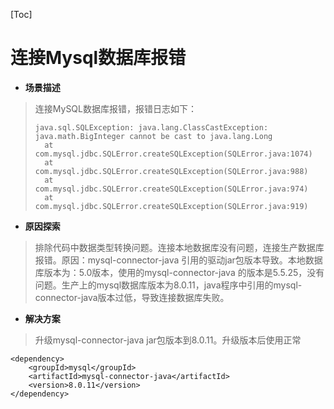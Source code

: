[Toc]

# 连接Mysql数据库报错

- **场景描述**

> 连接MySQL数据库报错，报错日志如下：
>
> ```
> java.sql.SQLException: java.lang.ClassCastException: java.math.BigInteger cannot be cast to java.lang.Long
> 	at com.mysql.jdbc.SQLError.createSQLException(SQLError.java:1074)
> 	at com.mysql.jdbc.SQLError.createSQLException(SQLError.java:988)
> 	at com.mysql.jdbc.SQLError.createSQLException(SQLError.java:974)
> 	at com.mysql.jdbc.SQLError.createSQLException(SQLError.java:919)
> ```

- **原因探索**

> 排除代码中数据类型转换问题。连接本地数据库没有问题，连接生产数据库报错。原因：mysql-connector-java 引用的驱动jar包版本导致。本地数据库版本为：5.0版本，使用的mysql-connector-java 的版本是5.5.25，没有问题。生产上的mysql数据库版本为8.0.11，java程序中引用的mysql-connector-java版本过低，导致连接数据库失败。

- **解决方案**

> 升级mysql-connector-java jar包版本到8.0.11。升级版本后使用正常

```
<dependency>
	<groupId>mysql</groupId>
	<artifactId>mysql-connector-java</artifactId>
	<version>8.0.11</version>
</dependency>
```

